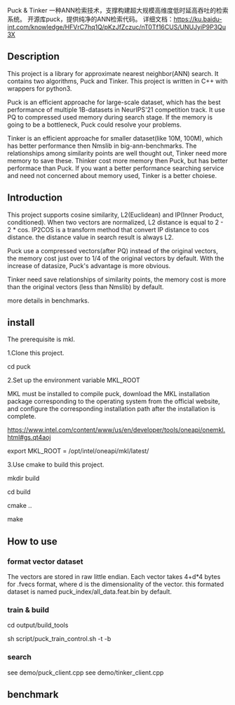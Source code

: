Puck & Tinker 一种ANN检索技术，支撑构建超大规模高维度低时延高吞吐的检索系统。
开源库puck，提供纯净的ANN检索代码。
详细文档：https://ku.baidu-int.com/knowledge/HFVrC7hq1Q/pKzJfZczuc/nT0Tf16CUS/UNUJyiP9P3Qu3X

## Description
This project is a library for approximate nearest neighbor(ANN) search. It contains two algorithms, Puck and Tinker. This project is written in C++ with wrappers for python3.

Puck is an efficient approache for large-scale dataset, which has the best performance of multiple 1B-datasets in NeurIPS'21 competition track. It use PQ to compressed used memory during search stage. If the memory is going to be a bottleneck, Puck could resolve your problems.

Tinker is an efficient approache for smaller dataset(like 10M, 100M), which has better performance then Nmslib in big-ann-benchmarks. The relationships among similarity points are well thought out, Tinker need more memory to save these. Thinker cost more memory then Puck, but has better performace than Puck. If you want a better performance searching service and need not concerned about memory used, Tinker is a better choiese.

## Introduction
This project supports cosine similarity, L2(Euclidean) and IP(Inner Product, conditioned). When two vectors are normalized, L2 distance is equal to 2 - 2 * cos. IP2COS is a transform method that convert IP distance to cos distance. the distance value in search result is always L2.

Puck use a compressed vectors(after PQ) instead of the original vectors, the memory cost just over to 1/4 of the original vectors by default. With the increase of datasize, Puck's advantage is more obvious.

Tinker need save relationships of similarity points, the memory cost is more than the original vectors (less than Nmslib) by default. 

more details in benchmarks.

## install

The prerequisite is mkl.

1.Clone this project. 


cd puck

2.Set up the environment variable MKL_ROOT

MKL must be installed to compile puck, download the MKL installation package corresponding to the operating system from the official website, and configure the corresponding installation path after the installation is complete.

https://www.intel.com/content/www/us/en/developer/tools/oneapi/onemkl.html#gs.qt4aoj

export MKL_ROOT = /opt/intel/oneapi/mkl/latest/

3.Use cmake to build this project.

mkdir build

cd build

cmake ..

make

## How to use
### format vector dataset
The vectors are stored in raw little endian. 
Each vector takes 4+d*4 bytes for .fvecs format, where d is the dimensionality of the vector.
this formated dataset is named puck_index/all_data.feat.bin by default.

### train & build 

cd output/build_tools

sh script/puck_train_control.sh -t -b 

### search
see demo/puck_client.cpp
see demo/tinker_client.cpp

## benchmark

